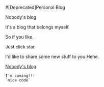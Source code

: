 #[Deprecated]Personal Blog

Nobody's blog


It's a blog that belongs myself.

So if you like.

Just click star.

I'd like to share some new stuff to you.Hehe.

[Nobody's blog](http://az8321550.github.io/)

    I'm coming!!!
    `nice code`

